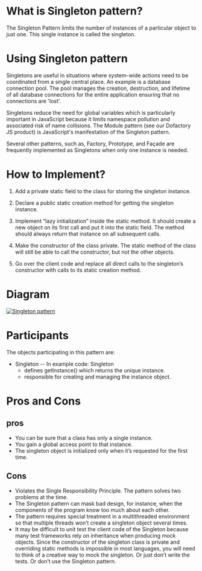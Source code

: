 # What is Singleton pattern?
The Singleton Pattern limits the number of instances of a particular object to just one. This single instance is called the singleton.

# Using Singleton pattern
Singletons are useful in situations where system-wide actions need to be coordinated from a single central place. An example is a database connection pool. The pool manages the creation, destruction, and lifetime of all database connections for the entire application ensuring that no connections are 'lost'.

Singletons reduce the need for global variables which is particularly important in JavaScript because it limits namespace pollution and associated risk of name collisions. The Module pattern (see our Dofactory JS product) is JavaScript's manifestation of the Singleton pattern.

Several other patterns, such as, Factory, Prototype, and Façade are frequently implemented as Singletons when only one instance is needed.

# How to Implement?

1. Add a private static field to the class for storing the singleton instance.

2. Declare a public static creation method for getting the singleton instance.

3. Implement “lazy initialization” inside the static method. It should create a new object on its first call and put it into the static field. The method should always return that instance on all subsequent calls.

4. Make the constructor of the class private. The static method of the class will still be able to call the constructor, but not the other objects.

5. Go over the client code and replace all direct calls to the singleton’s constructor with calls to its static creation method.

# Diagram

[![Singleton pattern](https://www.dofactory.com/img/diagrams/javascript/javascript-singleton.jpg)](https://www.dofactory.com/javascript/design-patterns/singleton)

# Participants

The objects participating in this pattern are:

* Singleton -- In example code: Singleton
    * defines getInstance() which returns the unique instance.
    * responsible for creating and managing the instance object.  

# Pros and Cons
## pros
* You can be sure that a class has only a single instance.
* You gain a global access point to that instance.
* The singleton object is initialized only when it’s requested for the first time.
## Cons
* Violates the Single Responsibility Principle. The pattern solves two problems at the time.
* The Singleton pattern can mask bad design, for instance, when the components of the program know too much about each other.
* The pattern requires special treatment in a multithreaded environment so that multiple threads won’t create a singleton object several times.
* It may be difficult to unit test the client code of the Singleton because many test frameworks rely on inheritance when producing mock objects. Since the constructor of the singleton class is private and overriding static methods is impossible in most languages, you will need to think of a creative way to mock the singleton. Or just don’t write the tests. Or don’t use the Singleton pattern.